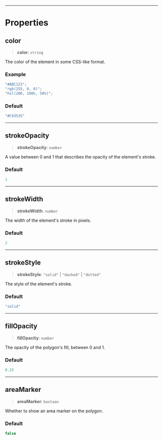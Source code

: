 ***

# Properties

## color

> **color**: `string`

The color of the element in some CSS-like format.

### Example

```typescript
"#ABC123";
"rgb(255, 0, 0)";
"hsl(200, 100%, 50%)";
```

### Default

```ts
"#C93535"
```

***

## strokeOpacity

> **strokeOpacity**: `number`

A value between 0 and 1 that describes the opacity of the element's stroke.

### Default

```ts
1
```

***

## strokeWidth

> **strokeWidth**: `number`

The width of the element's stroke in pixels.

### Default

```ts
2
```

***

## strokeStyle

> **strokeStyle**: `"solid"` | `"dashed"` | `"dotted"`

The style of the element's stroke.

### Default

```ts
"solid"
```

***

## fillOpacity

> **fillOpacity**: `number`

The opacity of the polygon's fill, between 0 and 1.

### Default

```ts
0.25
```

***

## areaMarker

> **areaMarker**: `boolean`

Whether to show an area marker on the polygon.

### Default

```ts
false
```
